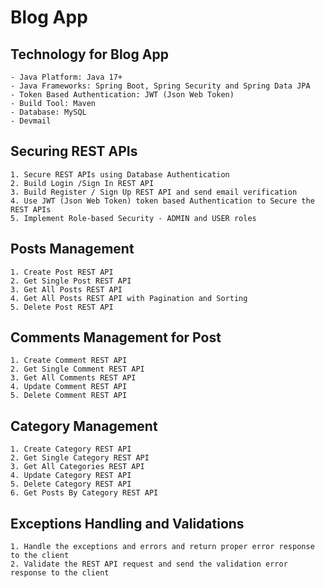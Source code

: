 # Blog App

## Technology for Blog App
    - Java Platform: Java 17+
    - Java Frameworks: Spring Boot, Spring Security and Spring Data JPA
    - Token Based Authentication: JWT (Json Web Token)
    - Build Tool: Maven
    - Database: MySQL
    - Devmail
## Securing REST APIs
    1. Secure REST APIs using Database Authentication
    2. Build Login /Sign In REST API
    3. Build Register / Sign Up REST API and send email verification
    4. Use JWT (Json Web Token) token based Authentication to Secure the REST APIs
    5. Implement Role-based Security - ADMIN and USER roles
## Posts Management
    1. Create Post REST API
    2. Get Single Post REST API
    3. Get All Posts REST API
    4. Get All Posts REST API with Pagination and Sorting
    5. Delete Post REST API
## Comments Management for Post
    1. Create Comment REST API 
    2. Get Single Comment REST API
    3. Get All Comments REST API 
    4. Update Comment REST API 
    5. Delete Comment REST API
## Category Management
    1. Create Category REST API
    2. Get Single Category REST API
    3. Get All Categories REST API
    4. Update Category REST API
    5. Delete Category REST API
    6. Get Posts By Category REST API
## Exceptions Handling and Validations
    1. Handle the exceptions and errors and return proper error response to the client
    2. Validate the REST API request and send the validation error response to the client
